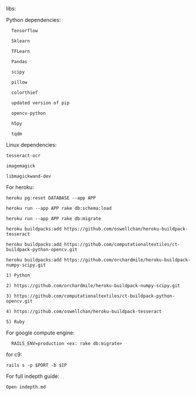 libs:

Python dependencies:


      Tensorflow

      Sklearn
      
      TFLearn

      Pandas

      scipy

      pillow

      colorthief

      updated version of pip

      opencv-python
      
      h5py
      
      tqdm
Linux dependencies:

    tesseract-ocr
    
    imagemagick
    
    libmagickwand-dev

For heroku:

    heroku pg:reset DATABASE --app APP

    heroku run --app APP rake db:schema:load

    heroku run --app APP rake db:migrate

    heroku buildpacks:add https://github.com/oswellchan/heroku-buildpack-tesseract
    
    heroku buildpacks:add https://github.com/computationaltextiles/ct-buildpack-python-opencv.git
    
    heroku buildpacks:add https://github.com/orchardmile/heroku-buildpack-numpy-scipy.git
    
    1) Python
    
    2) https://github.com/orchardmile/heroku-buildpack-numpy-scipy.git
    
    3) https://github.com/computationaltextiles/ct-buildpack-python-opencv.git
    
    4) https://github.com/oswellchan/heroku-buildpack-tesseract

    5) Ruby

For google compute engine:
      
      RAILS_ENV=production <ex: rake db:migrate>
      
for c9:


    rails s -p $PORT -b $IP
    
For full indepth guide:

    Open indepth.md
